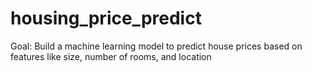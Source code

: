 # housing_price_predict
Goal: Build a machine learning model to predict house prices based on features like size, number of rooms, and location
